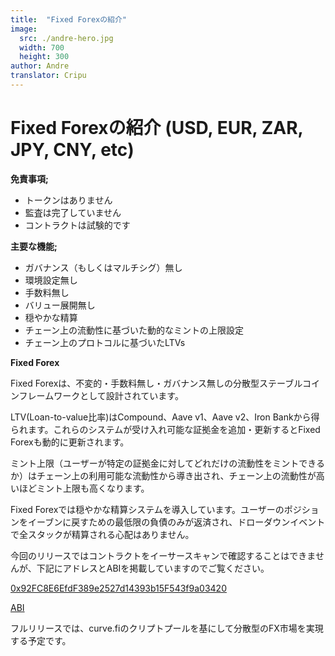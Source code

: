 ```yaml
---
title:  "Fixed Forexの紹介"
image:
  src: ./andre-hero.jpg
  width: 700
  height: 300
author: Andre
translator: Cripu
---
```


# Fixed Forexの紹介 (USD, EUR, ZAR, JPY, CNY, etc)

**免責事項;**

- トークンはありません
- 監査は完了していません
- コントラクトは試験的です

**主要な機能;**

- ガバナンス（もしくはマルチシグ）無し
- 環境設定無し
- 手数料無し
- バリュー展開無し
- 穏やかな精算
- チェーン上の流動性に基づいた動的なミントの上限設定
- チェーン上のプロトコルに基づいたLTVs

**Fixed Forex**

Fixed Forexは、不変的・手数料無し・ガバナンス無しの分散型ステーブルコインフレームワークとして設計されています。

LTV(Loan-to-value比率)はCompound、Aave v1、Aave v2、Iron Bankから得られます。これらのシステムが受け入れ可能な証拠金を追加・更新するとFixed Forexも動的に更新されます。

ミント上限（ユーザーが特定の証拠金に対してどれだけの流動性をミントできるか）はチェーン上の利用可能な流動性から導き出され、チェーン上の流動性が高いほどミント上限も高くなります。

Fixed Forexでは穏やかな精算システムを導入しています。ユーザーのポジションをイーブンに戻すための最低限の負債のみが返済され、ドローダウンイベントで全スタックが精算される心配はありません。

今回のリリースではコントラクトをイーサースキャンで確認することはできませんが、下記にアドレスとABIを掲載していますのでご覧ください。

[0x92FC8E6EfdF389e2527d14393b15F543f9a03420](https://etherscan.io/address/0x92fc8e6efdf389e2527d14393b15f543f9a03420)

[ABI](https://gist.github.com/andrecronje/4ce11e8603a7f61af4619a86647db1d4)

フルリリースでは、curve.fiのクリプトプールを基にして分散型のFX市場を実現する予定です。